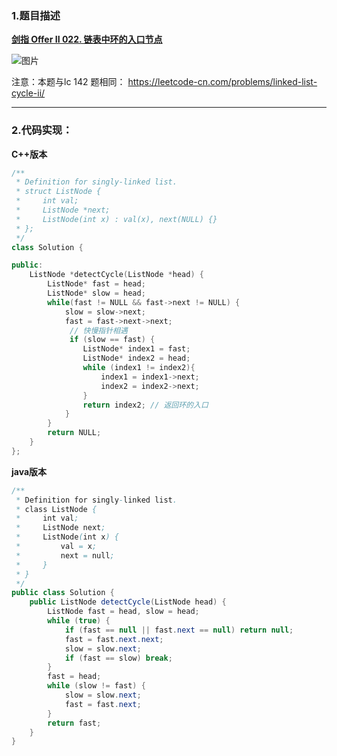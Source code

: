 ### 1.题目描述

 **[剑指 Offer II 022. 链表中环的入口节点](https://leetcode-cn.com/problems/c32eOV/)** 

![图片](https://user-images.githubusercontent.com/42907149/141491561-d9331599-80ad-475b-bfbc-bbf085e7af33.png)

注意：本题与lc 142 题相同： https://leetcode-cn.com/problems/linked-list-cycle-ii/

----------------------------

### 2.代码实现：

**C++版本**
```C++
/**
 * Definition for singly-linked list.
 * struct ListNode {
 *     int val;
 *     ListNode *next;
 *     ListNode(int x) : val(x), next(NULL) {}
 * };
 */
class Solution {

public:
    ListNode *detectCycle(ListNode *head) {
        ListNode* fast = head;
        ListNode* slow = head;
        while(fast != NULL && fast->next != NULL) {
            slow = slow->next;
            fast = fast->next->next;
             // 快慢指针相遇
             if (slow == fast) {
                ListNode* index1 = fast;
                ListNode* index2 = head;
                while (index1 != index2){
                    index1 = index1->next;
                    index2 = index2->next;
                }
                return index2; // 返回环的入口
            }
        }
        return NULL;
    }
};
```

**java版本**
```java
/**
 * Definition for singly-linked list.
 * class ListNode {
 *     int val;
 *     ListNode next;
 *     ListNode(int x) {
 *         val = x;
 *         next = null;
 *     }
 * }
 */
public class Solution {
    public ListNode detectCycle(ListNode head) {
        ListNode fast = head, slow = head;
        while (true) {
            if (fast == null || fast.next == null) return null;
            fast = fast.next.next;
            slow = slow.next;
            if (fast == slow) break;
        }
        fast = head;
        while (slow != fast) {
            slow = slow.next;
            fast = fast.next;
        }
        return fast;
    }
}
```
